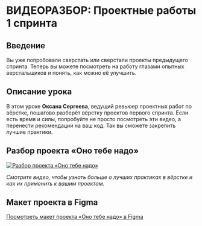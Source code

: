 # ВИДЕОРАЗБОР: Проектные работы 1 спринта

## Введение
Вы уже попробовали сверстать или сверстали проекты предыдущего спринта. Теперь вы можете посмотреть на работу глазами опытных верстальщиков и понять, как можно её улучшить.

## Описание урока
В этом уроке **Оксана Сергеева**, ведущий ревьюер проектных работ по вёрстке, пошагово разберёт вёрстку проектов первого спринта. Если есть время и силы, попробуйте не просто посмотреть эти видео, а перенести рекомендации на ваш код. Так вы сможете закрепить лучшие практики.

## Разбор проекта «Оно тебе надо»
[![Разбор проекта «Оно тебе надо»](https://img.youtube.com/vi/mngi6xzvOoU/0.jpg)](https://youtu.be/mngi6xzvOoU?si=74h7MJr_GHn1V5XZ)

_Смотрите видео, чтобы узнать больше о лучших практиках в вёрстке и как их применить к вашим проектам._

## Макет проекта в Figma
[Посмотреть макет проекта «Оно тебе надо» в Figma](https://www.figma.com/design/8KwhMpv8qnDocX4NVFQBpn/%D0%9E%D0%BD%D0%BE-%D1%82%D0%B5%D0%B1%D0%B5-%D0%BD%D0%B0%D0%B4%D0%BE?node-id=0-1&t=f7P3dYWQyPgRY1LK-0)
